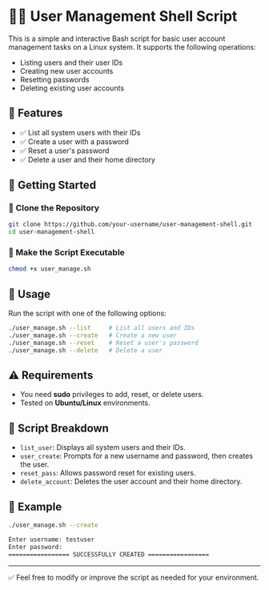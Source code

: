 # 🧑‍💻 User Management Shell Script

This is a simple and interactive Bash script for basic user account management tasks on a Linux system. It supports the following operations:
- Listing users and their user IDs
- Creating new user accounts
- Resetting passwords
- Deleting existing user accounts

## 🔧 Features

- ✅ List all system users with their IDs  
- ✅ Create a user with a password  
- ✅ Reset a user's password  
- ✅ Delete a user and their home directory  

## 🚀 Getting Started

### 📂 Clone the Repository
```bash
git clone https://github.com/your-username/user-management-shell.git
cd user-management-shell
```

### 📝 Make the Script Executable
```bash
chmod +x user_manage.sh
```

## 🧪 Usage

Run the script with one of the following options:

```bash
./user_manage.sh --list     # List all users and IDs
./user_manage.sh --create   # Create a new user
./user_manage.sh --reset    # Reset a user's password
./user_manage.sh --delete   # Delete a user
```

## ⚠️ Requirements

- You need **sudo** privileges to add, reset, or delete users.
- Tested on **Ubuntu/Linux** environments.

## 📂 Script Breakdown

- `list_user`: Displays all system users and their IDs.
- `user_create`: Prompts for a new username and password, then creates the user.
- `reset_pass`: Allows password reset for existing users.
- `delete_account`: Deletes the user account and their home directory.

## 📸 Example

```bash
./user_manage.sh --create

Enter username: testuser
Enter password:
================= SUCCESSFULLY CREATED =================
```



---

✅ Feel free to modify or improve the script as needed for your environment.
